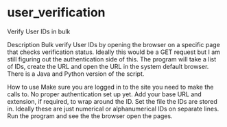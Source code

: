 # user_verification
Verify User IDs in bulk

Description
Bulk verify User IDs by opening the browser on a specific page that checks verification status. Ideally this would be a GET request but I am still figuring out the authentication side of this.
The program will take a list of IDs, create the URL and open the URL in the system default browser.
There is a Java and Python version of the script.

How to use
Make sure you are logged in to the site you need to make the calls to. No proper authentication set up yet.
Add your base URL and extension, if required, to wrap around the ID. Set the file the IDs are stored in. Ideally these are just numerical or alphanumerical IDs on separate lines. 
Run the program and see the the browser open the pages.

